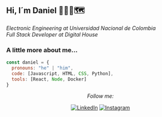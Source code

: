 <h2> Hi, I´m Daniel 👋👨‍💻🗺️ </h2>

<p><em>Electronic Engineering at Universidad Nacional de Colombia </br>
  Full Stack Developer at Digital House </em></p>

### A little more about me...  

```javascript
const daniel = {
  pronouns: "he" | "him",
  code: [Javascript, HTML, CSS, Python],
  tools: [React, Node, Docker]
}
```

<div align=center>

<i>Follow me:</i><br>

<a href="https:/www.linkedin.com/in/danielcabreraojeda" target="_blank"><img src="https://img.shields.io/badge/LinkedIn-%230077B5.svg?&style=flat-square&logo=linkedin&logoColor=white" alt="LinkedIn"></a>
<a href="https://www.instagram.com/danielco96/" target="_blank"><img src="https://img.shields.io/badge/Instagram-%23E4405F.svg?&style=flat-square&logo=instagram&logoColor=white" alt="Instagram"></a>

</div>

